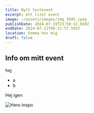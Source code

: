 ```yaml
---
title: Nytt testevent
excerpt: ett litet event
image: ~/assets/images/img_3695.jpeg
publishDate: 2024-07-19T23:58:32.650Z
endDate: 2024-07-11T00:11:57.595Z
location: hemma hos mig
draft: false
---
```

## Info om mitt event

hej

* a
* b

Hej igen

![Hero inspo](~/assets/images/SKISS-HEMSIDA.png "En hemsida")